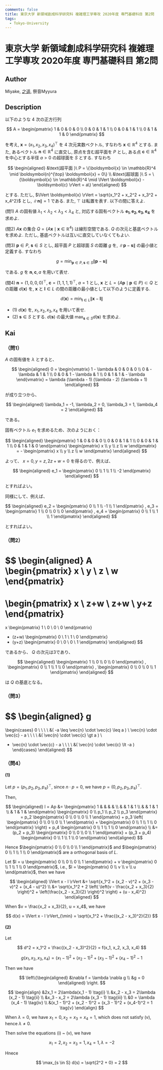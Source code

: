 ```yaml
---
comments: false
title: 東京大学 新領域創成科学研究科 複雑理工学専攻 2020年度 専門基礎科目 第2問
tags:
  - Tokyo-University
---
```

# 東京大学 新領域創成科学研究科 複雑理工学専攻 2020年度 専門基礎科目 第2問

## **Author**
Miyake, [之遥](https://www.zhihu.com/people/zhao-yue-70-84), 祭音Myyura

## **Description**
以下のような 4 次の正方行列

$$
A = \begin{pmatrix}
1 & 0 & 0 & 0 \\
0 & 0 & 1 & 1 \\
0 & 0 & 1 & 1 \\
0 & 1 & 1 & 0
\end{pmatrix}
$$

を考え, $\boldsymbol{x} = (x_1, x_2, x_3, x_4)^{\top}$ を 4 次元実数ベクトル, すなわち $\boldsymbol{x} \in \mathbb{R}^4$ とする.
また, あるベクトル $\boldsymbol{n} \in \mathbb{R}^4$ に直交し, 原点を含む超平面を $P$ とし, ある点 $\boldsymbol{c} \in \mathbb{R}^4$ を中心とする半径 $a > 0$ の超球面を $S$ とする.
すなわち

$$
\begin{aligned}
  &\text{超平面 }\  P = \{\boldsymbol{x} \in \mathbb{R}^4 \mid \boldsymbol{n}^{\top} \boldsymbol{x} = 0\} \\
  &\text{超球面 }\  S = \{\boldsymbol{x} \in \mathbb{R}^4 \mid \lVert \boldsymbol{x} - \boldsymbol{c} \rVert = a\}
\end{aligned}
$$

とする. ただし, $\lVert \boldsymbol{x} \rVert = \sqrt{x_1^2 + x_2^2 + x_3^2 + x_4^2}$ とし, $\lVert \boldsymbol{n} \rVert = 1$ である.
また, $\top$ は転置を表す. 以下の間に答えよ.

(問1) $A$ の固有値 $\lambda_1 < \lambda_2 < \lambda_3 < \lambda_4$ と, 対応する固有ベクトル $\boldsymbol{e_1}, \boldsymbol{e_2}, \boldsymbol{e_3}, \boldsymbol{e_4}$ を求めよ.

(間2) $A \boldsymbol{x}$ の集合 $Q = \{A \boldsymbol{x} \mid \boldsymbol{x} \in \mathbb{R}^4\}$ は線形空間である.
$Q$ の次元と基底ベクトルを求めよ.
ただし, 基底ベクトルは互いに直交していなくてもよい.

(問3) $\boldsymbol{p} \in P$, $\boldsymbol{s} \in S$ とし, 超平面 $P$ と超球面 $S$ の距離 $g$ を, $\lVert \boldsymbol{p} - \boldsymbol{s} \rVert$ の最小値と定義する. すなわち

$$
g = \min_{\boldsymbol{p} \in P, \boldsymbol{s} \in S} \lVert \boldsymbol{p} - \boldsymbol{s} \rVert
$$

である. $g$ を $\boldsymbol{n}, \boldsymbol{c}, a$ を用いて表せ.


(間4) $\boldsymbol{n} = (1, 0, 0, 0)^{\top}$, $\boldsymbol{c} = (1, 1, 1, 1)^{\top}$, $a=1$ とし, $\boldsymbol{x}$ と $L=\{A \boldsymbol{p} \mid \boldsymbol{p} \in P\} \subset Q$ との距離 $d(\boldsymbol{x})$ を, $\boldsymbol{x}$ と $\boldsymbol{l} \in L$ の間の距離の最小値として以下のように定義する.

$$
d(\boldsymbol{x}) = \min_{\boldsymbol{l} \in L} \lVert \boldsymbol{x} - \boldsymbol{l} \rVert
$$

- (1) $d(\boldsymbol{x})$ を, $x_1, x_2, x_3, x_4$ を用いて表せ.
- (2) $\boldsymbol{s} \in S$ とする. $d(\boldsymbol{s})$ の最大値 $\max_{\boldsymbol{s} \in S} d(\boldsymbol{s})$ を求めよ.


## **Kai**
### （問1）
$A$ の固有値を $\lambda$ とすると、

$$
\begin{aligned}
0 =
\begin{vmatrix}
1 - \lambda & 0 & 0 & 0 \\
0 & - \lambda & 1 & 1 \\
0 & 0 & 1 - \lambda & 1 \\
0 & 1 & 1 & - \lambda
\end{vmatrix}
= \lambda (\lambda - 1) (\lambda - 2) (\lambda + 1)
\end{aligned}
$$

が成り立つから、

$$
\begin{aligned}
\lambda_1 = -1,
\lambda_2 = 0,
\lambda_3 = 1,
\lambda_4 = 2
\end{aligned}
$$

である。

固有ベクトル $e_1$ を求めるため、次のようにおく：

$$
\begin{aligned}
\begin{pmatrix}
1 & 0 & 0 & 0 \\
0 & 0 & 1 & 1 \\
0 & 0 & 1 & 1 \\
0 & 1 & 1 & 0
\end{pmatrix}
\begin{pmatrix} x \\ y \\ z \\ w \end{pmatrix}
= -
\begin{pmatrix} x \\ y \\ z \\ w \end{pmatrix}
\end{aligned}
$$

よって、 $x=0, y=z, 2z+w=0$ を得るので、例えば、

$$
\begin{aligned}
e_1 =
\begin{pmatrix} 0 \\ 1 \\ 1 \\ -2 \end{pmatrix}
\end{aligned}
$$

とすればよい。

同様にして、例えば、

$$
\begin{aligned}
e_2 = \begin{pmatrix} 0 \\ 1 \\ -1 \\ 1 \end{pmatrix}
,
e_3 = \begin{pmatrix} 1 \\ 0 \\ 0 \\ 0 \end{pmatrix}
,
e_4 = \begin{pmatrix} 0 \\ 1 \\ 1 \\ 1 \end{pmatrix}
\end{aligned}
$$

とすればよい。

### （問2）

$$
\begin{aligned}
A \begin{pmatrix} x \\ y \\ z \\ w \end{pmatrix}
=
\begin{pmatrix} x \\ z+w \\ z+w \\ y+z \end{pmatrix}
=
x \begin{pmatrix} 1 \\ 0 \\ 0 \\ 0 \end{pmatrix}
+ (z+w) \begin{pmatrix} 0 \\ 1 \\ 1 \\ 0 \end{pmatrix}
+ (y+z) \begin{pmatrix} 0 \\ 0 \\ 0 \\ 1 \end{pmatrix}
\end{aligned}
$$

であるから、 $Q$ の次元は3であり、

$$
\begin{aligned}
\begin{pmatrix} 1 \\ 0 \\ 0 \\ 0 \end{pmatrix}
,
\begin{pmatrix} 0 \\ 1 \\ 1 \\ 0 \end{pmatrix}
,
\begin{pmatrix} 0 \\ 0 \\ 0 \\ 1 \end{pmatrix}
\end{aligned}
$$

は $Q$ の基底となる。

### （問3）

$$
\begin{aligned}
g
=
\begin{cases}
0 \ \ \ \ &( -a \leq \vec{n} \cdot \vec{c} \leq a )
\\
\vec{n} \cdot \vec{c} - a \ \ \ \ &( \vec{n} \cdot \vec{c} \gt a )
\\
- \vec{n} \cdot \vec{c} - a \ \ \ \ &( \vec{n} \cdot \vec{c} \lt -a )
\end{cases}
\end{aligned}
$$

### （問4）
#### (1)
Let $p = (p_1, p_2, p_3, p_4)^{\top}$, since $n \cdot p = 0$, we have $p = (0, p_2, p_3, p_4)^{\top}$.

Then,

$$
\begin{aligned}
  l = Ap &= \begin{pmatrix}
    1 & & & & \\
    & & 1 & 1 \\
    & & 1 & 1 \\
    & 1 & 1 &
  \end{pmatrix}
  \begin{pmatrix}
    0 \\
    p_1 \\
    p_2 \\
    p_3 
  \end{pmatrix} = p_2 \begin{pmatrix}
    0 \\ 0 \\ 0 \\ 1
  \end{pmatrix} + p_3 \left( \begin{pmatrix}
    0 \\ 0 \\ 0 \\ 1
  \end{pmatrix} + \begin{pmatrix}
    0 \\ 1 \\ 1 \\ 0
  \end{pmatrix} \right) + p_4 \begin{pmatrix}
    0 \\ 1 \\ 1 \\ 0
  \end{pmatrix} \\
  &= (p_2 + p_3) \begin{pmatrix}
    0 \\ 0 \\ 0 \\ 1
  \end{pmatrix} + (p_3 + p_4) \begin{pmatrix} 0 \\ 1 \\ 1 \\ 0 \end{pmatrix}
\end{aligned}
$$

Hence $\begin{pmatrix}
  0 \\ 0 \\ 0 \\ 1
\end{pmatrix}$ and $\begin{pmatrix}
  0 \\ 1 \\ 1 \\ 0
\end{pmatrix}$ are a orthogonal basis of $L$.

Let $l = u \begin{pmatrix} 0 \\ 0 \\ 0 \\ 1 \end{pmatrix} + v \begin{pmatrix} 0 \\ 1 \\ 1 \\ 0 \end{pmatrix}$, i.e., $l = \begin{pmatrix} 0 \\ v \\ v \\ u \end{pmatrix}$, then we have

$$
\begin{aligned}
  \lVert x - l \rVert &= \sqrt{x_1^2 + (x_2 - v)^2 + (x_3 - v)^2 + (x_4 - u)^2} \\
  &= \sqrt{x_1^2 + 2 \left( \left(v - \frac{x_2 + x_3}{2} \right)^2 + \left(\frac{x_2 - x_3}{2} \right)^2 \right) + (u - x_4)^2}
\end{aligned}
$$

When $v = \frac{x_2 + x_3}{2}, u = x_4$, we have

$$
d(x) = \lVert x - l \rVert_{\min} = \sqrt{x_1^2 + \frac{(x_2 - x_3)^2}{2}}
$$

#### (2)
Let

$$
d^2 = x_1^2 + \frac{(x_2 - x_3)^2}{2} = f(x_1, x_2, x_3, x_4)
$$

$$
g(x_1, x_2, x_3, x_4) = (x_1 - 1)^2 + (x_2 - 1)^2 + (x_3 - 1)^2 + (x_4-1)^2 - 1
$$

Then we have

$$
\left\{\begin{aligned}
  &\nabla f = \lambda \nabla g \\
  &g = 0
\end{aligned} \right.
$$

$$
\begin{align}
  &2x_1 = 2\lambda(x_1 - 1)  \tag{i} \\
  &x_2 - x_3 = 2\lambda (x_2 - 1)  \tag{ii} \\
  &x_3 - x_2 = 2\lambda (x_3 - 1) \tag{iii} \\
  &0 = \lambda (x_4 - 1) \tag{iv} \\
  &(x_1 - 1)^2 + (x_2 - 1)^2 + (x_3 - 1)^2 + (x_4-1)^2 = 1 \tag{v}
\end{align}
$$

When $\lambda = 0$, we have $x_1 = 0, x_2 = x_3 = x_4 = 1$, which does not satisfy (v), hence $\lambda \neq 0$.

Then solve the equations (i) ~ (v), we have

$$
x_1 = 2, x_2 = x_3 = 1, x_4 = 1, \lambda = -2
$$

Hnece

$$
\max_{s \in S} d(s) = \sqrt{2^2 + 0} = 2
$$